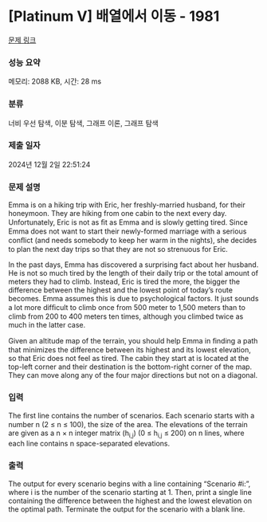 # [Platinum V] 배열에서 이동 - 1981 

[문제 링크](https://www.acmicpc.net/problem/1981) 

### 성능 요약

메모리: 2088 KB, 시간: 28 ms

### 분류

너비 우선 탐색, 이분 탐색, 그래프 이론, 그래프 탐색

### 제출 일자

2024년 12월 2일 22:51:24

### 문제 설명

<p>Emma is on a hiking trip with Eric, her freshly-married husband, for their honeymoon. They are hiking from one cabin to the next every day. Unfortunately, Eric is not as ﬁt as Emma and is slowly getting tired. Since Emma does not want to start their newly-formed marriage with a serious conﬂict (and needs somebody to keep her warm in the nights), she decides to plan the next day trips so that they are not so strenuous for Eric.</p>

<p>In the past days, Emma has discovered a surprising fact about her husband. He is not so much tired by the length of their daily trip or the total amount of meters they had to climb. Instead, Eric is tired the more, the bigger the difference between the highest and the lowest point of today’s route becomes. Emma assumes this is due to psychological factors. It just sounds a lot more difﬁcult to climb once from 500 meter to 1,500 meters than to climb from 200 to 400 meters ten times, although you climbed twice as much in the latter case.</p>

<p>Given an altitude map of the terrain, you should help Emma in ﬁnding a path that minimizes the difference between its highest and its lowest elevation, so that Eric does not feel as tired. The cabin they start at is located at the top-left corner and their destination is the bottom-right corner of the map. They can move along any of the four major directions but not on a diagonal.</p>

### 입력 

 <p>The ﬁrst line contains the number of scenarios. Each scenario starts with a number n (2 ≤ n ≤ 100), the size of the area. The elevations of the terrain are given as a n × n integer matrix (h<sub>i,j</sub>) (0 ≤ h<sub>i,j</sub> ≤ 200) on n lines, where each line contains n space-separated elevations.</p>

### 출력 

 <p>The output for every scenario begins with a line containing “Scenario #i:”, where i is the number of the scenario starting at 1. Then, print a single line containing the difference between the highest and the lowest elevation on the optimal path. Terminate the output for the scenario with a blank line.</p>

